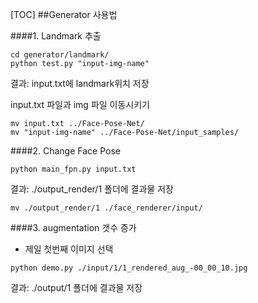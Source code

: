 [TOC]
##Generator 사용법

####1. Landmark 추출

```
cd generator/landmark/
python test.py "input-img-name"
```
결과: input.txt에 landmark위치 저장

input.txt 파일과 img 파일 이동시키기
```
mv input.txt ../Face-Pose-Net/
mv "input-img-name" ../Face-Pose-Net/input_samples/
```

####2. Change Face Pose

```
python main_fpn.py input.txt

```
결과: ./output_render/1 폴더에 결과물 저장

```
mv ./output_render/1 ./face_renderer/input/
```

####3. augmentation 갯수 증가

* 제일 첫번째 이미지 선택

```
python demo.py ./input/1/1_rendered_aug_-00_00_10.jpg
```
결과: ./output/1 폴더에 결과물 저장
